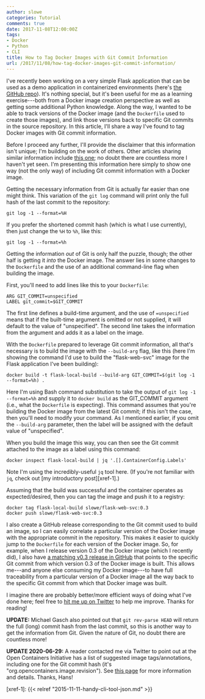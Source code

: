 ```yaml
---
author: slowe
categories: Tutorial
comments: true
date: 2017-11-08T12:00:00Z
tags:
- Docker
- Python
- CLI
title: How to Tag Docker Images with Git Commit Information
url: /2017/11/08/how-tag-docker-images-git-commit-information/
---
```


I've recently been working on a very simple Flask application that can be used as a demo application in containerized environments (here's [the GitHub repo][link-2]). It's nothing special, but it's been useful for me as a learning exercise---both from a Docker image creation perspective as well as getting some additional Python knowledge. Along the way, I wanted to be able to track versions of the Docker image (and the `Dockerfile` used to create those images), and link those versions back to specific Git commits in the source repository. In this article, I'll share a way I've found to tag Docker images with Git commit information.<!--more-->

Before I proceed any further, I'll provide the disclaimer that this information isn't unique; I'm building on the work of others. Other articles sharing similar information include [this one][link-1]; no doubt there are countless more I haven't yet seen. I'm presenting this information here simply to show one way (not the only way) of including Git commit information with a Docker image.

Getting the necessary information from Git is actually far easier than one might think. This variation of the `git log` command will print only the full hash of the last commit to the repository:

    git log -1 --format=%H

If you prefer the shortened commit hash (which is what I use currently), then just change the `%H` to `%h`, like this:

    git log -1 --format=%h

Getting the information _out_ of Git is only half the puzzle, though; the other half is getting it _into_ the Docker image. The answer lies in some changes to the `Dockerfile` and the use of an additional command-line flag when building the image.

First, you'll need to add lines like this to your `Dockerfile`:

    ARG GIT_COMMIT=unspecified
    LABEL git_commit=$GIT_COMMIT

The first line defines a build-time argument, and the use of `=unspecified` means that if the built-time argument is omitted or not supplied, it will default to the value of "unspecified". The second line takes the information from the argument and adds it as a label on the image.

With the `Dockerfile` prepared to leverage Git commit information, all that's necessary is to build the image with the `--build-arg` flag, like this (here I'm showing the command I'd use to build the "flask-web-svc" image for the Flask application I've been building):

    docker build -t flask-local-build --build-arg GIT_COMMIT=$(git log -1 --format=%h) .

Here I'm using Bash command substitution to take the output of `git log -1 --format=%h` and supply it to `docker build` as the GIT_COMMIT argument (i.e., what the `Dockerfile` is expecting). This command assumes that you're building the Docker image from the latest Git commit; if this isn't the case, then you'll need to modify your command. As I mentioned earlier, if you omit the `--build-arg` parameter, then the label will be assigned with the default value of "unspecified".

When you build the image this way, you can then see the Git commit attached to the image as a label using this command:

    docker inspect flask-local-build | jq '.[].ContainerConfig.Labels'

Note I'm using the incredibly-useful `jq` tool here. (If you're not familiar with `jq`, check out [my introductory post][xref-1].)

Assuming that the build was successful and the container operates as expected/desired, then you can tag the image and push it to a registry:

    docker tag flask-local-build slowe/flask-web-svc:0.3
    docker push slowe/flask-web-svc:0.3

I also create a GitHub release corresponding to the Git commit used to build an image, so I can easily correlate a particular version of the Docker image with the appropriate commit in the repository. This makes it easier to quickly jump to the `Dockerfile` for each version of the Docker image. So, for example, when I release version 0.3 of the Docker image (which I recently did), I also have [a matching v0.3 release in GitHub][link-4] that points to the specific Git commit from which version 0.3 of the Docker image is built. This allows me---and anyone else consuming my Docker image---to have full traceability from a particular version of a Docker image all the way back to the specific Git commit from which that Docker image was built.

I imagine there are probably better/more efficient ways of doing what I've done here; feel free to [hit me up on Twitter][link-3] to help me improve. Thanks for reading!

**UPDATE:** Michael Gasch also pointed out that `git rev-parse HEAD` will return the full (long) commit hash from the last commit, so this is another way to get the information from Git. Given the nature of Git, no doubt there are countless more!

**UPDATE 2020-06-29:** A reader contacted me via Twitter to point out at the Open Containers Initiative has a list of suggested image tags/annotations, including one for the Git commit hash (it's "org.opencontainers.image.revision"). See [this page][link-5] for more information and details. Thanks, Hans!

[link-1]: http://container-solutions.com/tagging-docker-images-the-right-way/
[link-2]: https://github.com/scottslowe/flask-web-svc
[link-3]: https://twitter.com/scott_lowe
[link-4]: https://github.com/scottslowe/flask-web-svc/releases/tag/v0.3
[link-5]: https://github.com/opencontainers/image-spec/blob/master/annotations.md
[xref-1]: {{< relref "2015-11-11-handy-cli-tool-json.md" >}}
